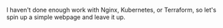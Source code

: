 I haven't done enough work with Nginx, Kubernetes, or Terraform, so let's spin up a simple webpage and leave it up.  
